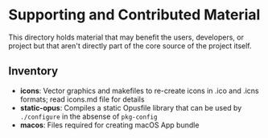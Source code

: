 # Supporting and Contributed Material

This directory holds material that may benefit the users, developers, or
project but that aren't directly part of the core source of the project
itself.

## Inventory

- **icons**: Vector graphics and makefiles to re-create icons in .ico
  and .icns formats; read icons.md file for details
- **static-opus**: Compiles a static Opusfile library that can be used
  by `./configure` in the absense of `pkg-config`
- **macos**: Files required for creating macOS App bundle

